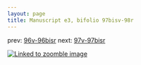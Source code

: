 ```yaml
---
layout: page
title: Manuscript e3, bifolio 97bisv-98r
---
```


prev: [96v-96bisr](../96v-96bisr/) next: [97v-97bisr](../97v-97bisr/)



[![Linked to zoomble image](http://www.homermultitext.org/iipsrv?IIIF=/project/homer/pyramidal/deepzoom/hmt/e3bifolio/v1/vb_97bisv_98r.tif/full/2000,/0/default.jpg)](http://www.homermultitext.org/ict2/?urn=urn:cite2:hmt:e3bifolio.v1:vb_97bisv_98r)

